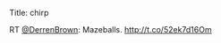 Title: chirp

RT <a href="http://twitter.com/DerrenBrown">@DerrenBrown</a>: Mazeballs. <a href="http://t.co/52ek7d16Om">http://t.co/52ek7d16Om</a>
